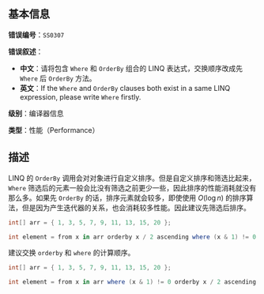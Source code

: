 ## 基本信息

**错误编号**：`SS0307`

**错误叙述**：

* **中文**：请将包含 `Where` 和 `OrderBy` 组合的 LINQ 表达式，交换顺序改成先 `Where` 后 `OrderBy` 方法。
* **英文**：If the `Where` and `OrderBy` clauses both exist in a same LINQ expression, please write `Where` firstly.

**级别**：编译器信息

**类型**：性能（Performance）

## 描述

LINQ 的 `OrderBy` 调用会对对象进行自定义排序。但是自定义排序和筛选比起来，`Where` 筛选后的元素一般会比没有筛选之前更少一些，因此排序的性能消耗就没有那么多。如果先 `OrderBy` 的话，排序元素就会较多，即使使用 $O(\log{n})$ 的排序算法，但是因为产生迭代器的关系，也会消耗较多性能。因此建议先筛选后排序。

```csharp
int[] arr = { 1, 3, 5, 7, 9, 11, 13, 15, 20 };

int element = from x in arr orderby x / 2 ascending where (x & 1) != 0 select x; 
```

建议交换 `orderby` 和 `where` 的计算顺序。

```csharp
int[] arr = { 1, 3, 5, 7, 9, 11, 13, 15, 20 };

int element = from x in arr where (x & 1) != 0 orderby x / 2 ascending select x; 
```


